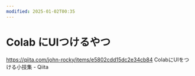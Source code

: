 ```yaml
---
modified: 2025-01-02T00:35
---
```

# Colab にUIつけるやつ

https://qiita.com/john-rocky/items/e5802cdd15dc2e34cb84 ColabにUIをつける小技集 - Qiita